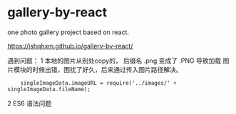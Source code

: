 # gallery-by-react
one photo gallery project  based on  react.  


https://jshqhxm.github.io/gallery-by-react/


遇到问题：
1  本地的图片从别处copy的， 后缀名 .png  变成了 .PNG   导致加载  图片模块的时候出错，困扰了好久，后来通过传入图片路径解决。

		singleImageData.imageURL = require('../images/' + singleImageData.fileName);

2  ES6 语法问题

